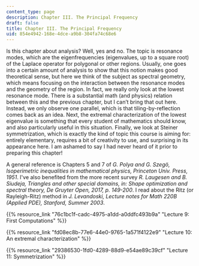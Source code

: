 ```yaml
---
content_type: page
description: Chapter III. The Principal Frequency
draft: false
title: Chapter III. The Principal Frequency
uid: 854e4942-168e-4dce-a9b8-304fa74c68e6
---
```

Is this chapter about analysis? Well, yes and no. The topic is resonance modes, which are the eigenfrequencies (eigenvalues, up to a square root) of the Laplace operator for polygonal or other regions. Usually, one goes into a certain amount of analysis to show that this notion makes good theoretical sense, but here we think of the subject as spectral geometry, which means focusing on the interaction between the resonance modes and the geometry of the region. In fact, we really only look at the lowest resonance mode. There is a substantial math (and physics) relation between this and the previous chapter, but I can’t bring that out here. Instead, we only observe one parallel, which is that tiling-by-reflection comes back as an idea. Next, the extremal characterization of the lowest eigenvalue is something that every student of mathematics should know, and also particularly useful in this situation. Finally, we look at Steiner symmetrization, which is exactly the kind of topic this course is aiming for: entirely elementary, requires a bit of creativity to use, and surprising in its appearance here. I am ashamed to say I had never heard of it prior to preparing this chapter!

A general reference is Chapters 5 and 7 of *G. Polya and G. Szegö, Isoperimetric inequalities in mathematical physics, Princeton Univ. Press, 1951*. I've also benefited from the more recent survey *R. Laugesen and B. Siudeja, Triangles and other special domains, in: Shape optimization and spectral theory, De Gruyter Open, 2017, p. 149-200*. I read about the Ritz (or Rayleigh-Ritz) method in *J. Levandoski, Lecture notes for Math 220B (Applied PDE), Stanford, Summer 2003*.

{{% resource_link "76c1bc1f-cadc-4975-a1dd-a0ddfc493b9a" "Lecture 9: First Computations" %}}

{{% resource_link "fd08ec8b-77e6-44e0-9765-1a571f4122e9" "Lecture 10: An extremal characterization" %}}

{{% resource_link "29386530-1fd0-4289-88d9-e54ae89c39cf" "Lecture 11: Symmetrization" %}}